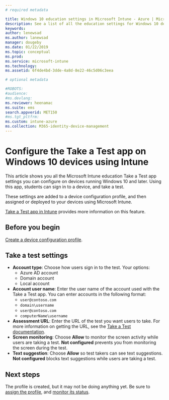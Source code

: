 ```yaml
---
# required metadata

title: Windows 10 education settings in Microsoft Intune - Azure | Microsoft Docs
description: See a list of all the education settings for Windows 10 devices. Use these settings in a device configuration profile with the Take a Test app, choose how users or students sign in, monitor the screen during the test, and more in Intune.
keywords:
author: lenewsad
ms.author: lanewsad
manager: dougeby
ms.date: 01/22/2019
ms.topic: conceptual
ms.prod:
ms.service: microsoft-intune
ms.technology:
ms.assetid: 6f4de4bd-3dde-4a8d-8e22-46c5d06c3eea

# optional metadata

#ROBOTS:
#audience:
#ms.devlang:
ms.reviewer: heenamac
ms.suite: ems
search.appverid: MET150
#ms.tgt_pltfrm:
ms.custom: intune-azure
ms.collection: M365-identity-device-management
---
```


# Configure the Take a Test app on Windows 10 devices using Intune

This article shows you all the Microsoft Intune education Take a Test app settings you can configure on devices running Windows 10 and later. Using this app, students can sign in to a device, and take a test.

These settings are added to a device configuration profile, and then assigned or deployed to your devices using Microsoft Intune.

[Take a Test app in Intune](education-settings-configure.md) provides more information on this feature.

## Before you begin

[Create a device configuration profile](education-settings-configure.md#create-a-device-profile).

## Take a test settings

- **Account type**: Choose how users sign in to the test. Your options:
  - Azure AD account
  - Domain account
  - Local account
- **Account user name**: Enter the user name of the account used with the Take a Test app. You can enter accounts in the following format:
  - `user@contoso.com`
  - `domain\username`
  - `user@contoso.com`
  - `computerName\username`
- **Assessment URL**: Enter the URL of the test you want users to take. For more information on getting the URL, see the [Take a Test documentation](https://docs.microsoft.com/education/windows/take-tests-in-windows-10).
- **Screen monitoring**: Choose **Allow** to monitor the screen activity while users are taking a test. **Not configured** prevents you from monitoring the screen during the test.
- **Text suggestion**: Choose **Allow** so test takers can see text suggestions. **Not configured** blocks text suggestions while users are taking a test.

## Next steps

The profile is created, but it may not be doing anything yet. Be sure to [assign the profile](device-profile-assign.md), and [monitor its status](device-profile-monitor.md).

